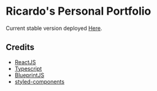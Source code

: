 # Ricardo's Personal Portfolio

Current stable version deployed [Here](http://prod-portfolio-web-app.s3-website-us-east-1.amazonaws.com/).

## Credits

* [ReactJS](https://reactjs.org/)
* [Typescript](https://www.typescriptlang.org/)
* [BlueprintJS](https://blueprintjs.com/)
* [styled-components](https://styled-components.com/)
